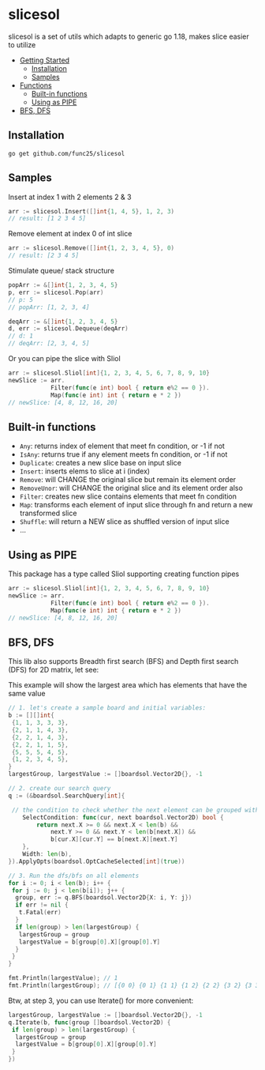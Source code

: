 # slicesol

slicesol is a set of utils which adapts to generic go 1.18, makes slice easier to utilize

- [Getting Started](#getting-started)
  * [Installation](#installation)
  * [Samples](#samples)
- [Functions](#functions)
  * [Built-in functions](#built-in-functions)
  * [Using as PIPE](#using-as-pipe)
- [BFS, DFS](#bfs-dfs)

## Installation

`go get github.com/func25/slicesol`

## Samples

Insert at index 1 with 2 elements 2 & 3
```go
arr := slicesol.Insert([]int{1, 4, 5}, 1, 2, 3)
// result: [1 2 3 4 5]
```

Remove element at index 0 of int slice
``` go
arr := slicesol.Remove([]int{1, 2, 3, 4, 5}, 0)
// result: [2 3 4 5]
```

Stimulate queue/ stack structure

```go
popArr := &[]int{1, 2, 3, 4, 5}
p, err := slicesol.Pop(arr)
// p: 5
// popArr: [1, 2, 3, 4]

deqArr := &[]int{1, 2, 3, 4, 5}
d, err := slicesol.Dequeue(deqArr)
// d: 1
// deqArr: [2, 3, 4, 5]
```

Or you can pipe the slice with Sliol
```go
arr := slicesol.Sliol[int]{1, 2, 3, 4, 5, 6, 7, 8, 9, 10}
newSlice := arr.
            Filter(func(e int) bool { return e%2 == 0 }).
            Map(func(e int) int { return e * 2 })
// newSlice: [4, 8, 12, 16, 20]
```

## Built-in functions
  - `Any`: returns index of element that meet fn condition, or -1 if not
  - `IsAny`: returns true if any element meets fn condition, or -1 if not
  - `Duplicate`: creates a new slice base on input slice
  - `Insert`: inserts elems to slice at i (index)
  - `Remove`: will CHANGE the original slice but remain its element order
  - `RemoveUnor`: will CHANGE the original slice and its element order also
  - `Filter`: creates new slice contains elements that meet fn condition
  - `Map`: transforms each element of input slice through fn and return a new transformed slice
  - `Shuffle`: will return a NEW slice as shuffled version of input slice
  - ... 

## Using as PIPE

This package has a type called Sliol supporting creating function pipes 
```go
arr := slicesol.Sliol[int]{1, 2, 3, 4, 5, 6, 7, 8, 9, 10}
newSlice := arr.
            Filter(func(e int) bool { return e%2 == 0 }).
            Map(func(e int) int { return e * 2 })
// newSlice: [4, 8, 12, 16, 20]
```

## BFS, DFS
This lib also supports Breadth first search (BFS) and Depth first search (DFS) for 2D matrix, let see:

This example will show the largest area which has elements that have the same value
```go
// 1. let's create a sample board and initial variables:
b := [][]int{
 {1, 1, 3, 3, 3},
 {2, 1, 1, 4, 3},
 {2, 2, 1, 4, 3},
 {2, 2, 1, 1, 5},
 {5, 5, 5, 4, 5},
 {1, 2, 3, 4, 5},
}
largestGroup, largestValue := []boardsol.Vector2D{}, -1

// 2. create our search query
q := (&boardsol.SearchQuery[int]{

 // the condition to check whether the next element can be grouped with current element or not
	SelectCondition: func(cur, next boardsol.Vector2D) bool {
		return next.X >= 0 && next.X < len(b) &&
			next.Y >= 0 && next.Y < len(b[next.X]) &&
			b[cur.X][cur.Y] == b[next.X][next.Y]
	},
	Width: len(b),
}).ApplyOpts(boardsol.OptCacheSelected[int](true))

// 3. Run the dfs/bfs on all elements
for i := 0; i < len(b); i++ {
 for j := 0; j < len(b[i]); j++ {
  group, err := q.BFS(boardsol.Vector2D{X: i, Y: j})
  if err != nil {
   t.Fatal(err)
  }
  if len(group) > len(largestGroup) {
   largestGroup = group
   largestValue = b[group[0].X][group[0].Y]
  }
 }
}

fmt.Println(largestValue); // 1
fmt.Println(largestGroup); // [{0 0} {0 1} {1 1} {1 2} {2 2} {3 2} {3 3}]
```

Btw, at step 3, you can use Iterate() for more convenient:

```go
largestGroup, largestValue := []boardsol.Vector2D{}, -1
q.Iterate(b, func(group []boardsol.Vector2D) {
 if len(group) > len(largestGroup) {
  largestGroup = group
  largestValue = b[group[0].X][group[0].Y]
 }
})
```
